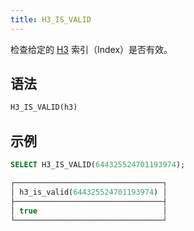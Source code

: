 ```yaml
---
title: H3_IS_VALID
---
```


检查给定的 [H3](https://eng.uber.com/h3/) 索引（Index）是否有效。

## 语法

```sql
H3_IS_VALID(h3)
```

## 示例

```sql
SELECT H3_IS_VALID(644325524701193974);

┌─────────────────────────────────┐
│ h3_is_valid(644325524701193974) │
├─────────────────────────────────┤
│ true                            │
└─────────────────────────────────┘
```